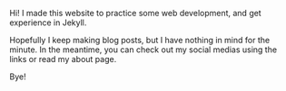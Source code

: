 ---
---

Hi! I made this website to practice some web development, and get experience in Jekyll. 

Hopefully I keep making blog posts, but I have nothing in mind for the minute. In the meantime, you can check out my social medias using the links or read my about page.

Bye!